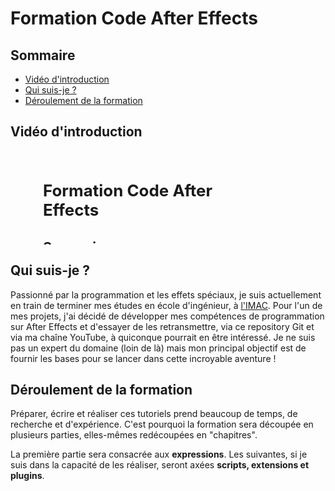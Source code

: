 <!-- omit in toc -->
# Formation Code After Effects

<!-- omit in toc -->
## Sommaire

- [Vidéo d'introduction](#vidéo-dintroduction)
- [Qui suis-je ?](#qui-suis-je-)
- [Déroulement de la formation](#déroulement-de-la-formation)

## Vidéo d'introduction

<figure class="video_container">
  <iframe src="#" frameborder="0" allowfullscreen="true"></iframe>
</figure>

## Qui suis-je ?

Passionné par la programmation et les effets spéciaux, je suis actuellement en train de terminer mes études en école d'ingénieur, à [l'IMAC](https://www.ingenieur-imac.fr/). Pour l'un de mes projets, j'ai décidé de développer mes compétences de programmation sur After Effects et d'essayer de les retransmettre, via ce repository Git et via ma chaîne YouTube, à quiconque pourrait en être intéressé. Je ne suis pas un expert du domaine (loin de là) mais mon principal objectif est de fournir les bases pour se lancer dans cette incroyable aventure !

## Déroulement de la formation

Préparer, écrire et réaliser ces tutoriels prend beaucoup de temps, de recherche et d'expérience. C'est pourquoi la formation sera découpée en plusieurs parties, elles-mêmes redécoupées en "chapitres".

La première partie sera consacrée aux **expressions**. Les suivantes, si je suis dans la capacité de les réaliser, seront axées **scripts, extensions et plugins**.

